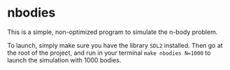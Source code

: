 # nbodies

This is a simple, non-optimized program to simulate the n-body problem.

To launch, simply make sure you have the library `SDL2` installed. Then go at the root of the project, and run in your terminal `make nbodies N=1000` to launch the simulation with 1000 bodies.
